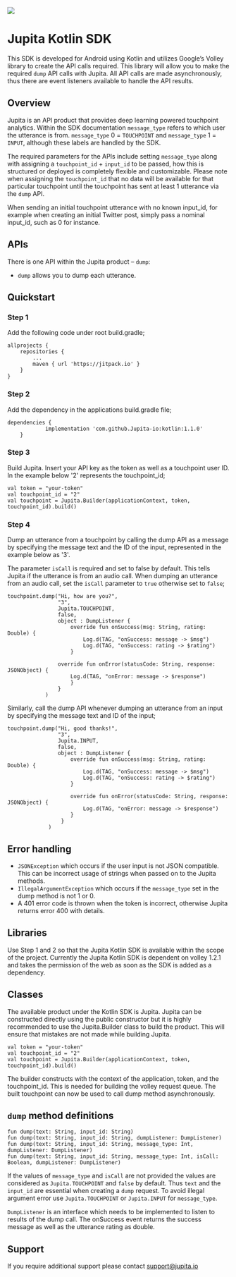 [![](https://jitpack.io/v/Jupita-io/kotlin.svg)](https://jitpack.io/#Jupita-io/kotlin)

# Jupita Kotlin SDK
This SDK is developed for Android using Kotlin and utilizes Google’s Volley library to create the API calls required. This library will allow you to make the required `dump` API calls with Jupita. All API calls are made asynchronously, thus there are event listeners available to handle the API results.


## Overview
Jupita is an API product that provides deep learning powered touchpoint analytics. Within the SDK documentation `message_type` refers to which user the utterance is from. `message_type` 0 = `TOUCHPOINT` and `message_type` 1 = `INPUT`, although these labels are handled by the SDK.

The required parameters for the APIs include setting `message_type` along with assigning a `touchpoint_id` + `input_id` to be passed, how this is structured or deployed is completely flexible and customizable. Please note when assigning the `touchpoint_id` that no data will be available for that particular touchpoint until the touchpoint has sent at least 1 utterance via the `dump` API. 

When sending an initial touchpoint utterance with no known input_id, for example when creating an initial Twitter post, simply pass a nominal input_id, such as 0 for instance.

## APIs
There is one API within the Jupita product – `dump`:

- `dump` allows you to dump each utterance.

## Quickstart
### Step 1
Add the following code under root build.gradle;

```
allprojects {
    repositories {
        ...
        maven { url 'https://jitpack.io' }
    }
}
```

### Step 2
Add the dependency in the applications build.gradle file;

```
dependencies {
	        implementation 'com.github.Jupita-io:kotlin:1.1.0'
	}
```

### Step 3
Build Jupita. Insert your API key as the token as well as a touchpoint user ID. In the example below '2' represents the touchpoint_id;

```
val token = "your-token"
val touchpoint_id = "2"
val touchpoint = Jupita.Builder(applicationContext, token, touchpoint_id).build()
```

### Step 4
Dump an utterance from a touchpoint by calling the dump API as a message by specifying the message text and the ID of the input, represented in the example below as '3'. 

The parameter `isCall` is required and set to false by default. This tells Jupita if the utterance is from an audio call. When dumping an utterance from an audio call, set the `isCall` parameter to `true` otherwise set to `false`;

```
touchpoint.dump("Hi, how are you?",
                "3",
                Jupita.TOUCHPOINT,
                false,
                object : DumpListener {
                    override fun onSuccess(msg: String, rating: Double) {
                        Log.d(TAG, "onSuccess: message -> $msg")
                        Log.d(TAG, "onSuccess: rating -> $rating")
                    }

                override fun onError(statusCode: String, response: JSONObject) {
                    Log.d(TAG, "onError: message -> $response")
                    }
                }
            )
```

Similarly, call the dump API whenever dumping an utterance from an input by specifying the message text and ID of the input;
```
touchpoint.dump("Hi, good thanks!",
                "3",
                Jupita.INPUT,
                false,
                object : DumpListener {
                    override fun onSuccess(msg: String, rating: Double) {
                        Log.d(TAG, "onSuccess: message -> $msg")
                        Log.d(TAG, "onSuccess: rating -> $rating")
                    }

                    override fun onError(statusCode: String, response: JSONObject) {
                        Log.d(TAG, "onError: message -> $response")
                    }
                 }
             )
```

## Error handling
- `JSONException` which occurs if the user input is not JSON compatible. This can be incorrect usage of strings when passed on to the Jupita methods.
- `IllegalArgumentException` which occurs if the `message_type` set in the dump method is not 1 or 0.
- A 401 error code is thrown when the token is incorrect, otherwise Jupita returns error 400 with details.


## Libraries
Use Step 1 and 2 so that the Jupita Kotlin SDK is available within the scope of the project. Currently the Jupita Kotlin SDK is dependent on volley 1.2.1 and takes the permission of the web as soon as the SDK is added as a dependency.


## Classes
The available product under the Kotlin SDK is Jupita. Jupita can be constructed directly using the public constructor but it is highly recommended to use the Jupita.Builder class to build the product. This will ensure that mistakes are not made while building Jupita.

```
val token = "your-token"
val touchpoint_id = "2"
val touchpoint = Jupita.Builder(applicationContext, token, touchpoint_id).build()
```

The builder constructs with the context of the application, token, and the touchpoint_id. This is needed for building the volley request queue. The built touchpoint can now be used to call dump method asynchronously.

## `dump` method definitions

```
fun dump(text: String, input_id: String)
fun dump(text: String, input_id: String, dumpListener: DumpListener)
fun dump(text: String, input_id: String, message_type: Int, dumpListener: DumpListener)
fun dump(text: String, input_id: String, message_type: Int, isCall: Boolean, dumpListener: DumpListener)
```

If the values of `message_type` and `isCall` are not provided the values are considered as `Jupita.TOUCHPOINT` and `false` by default. Thus `text` and the `input_id` are essential when creating a `dump` request. To avoid illegal argument error use `Jupita.TOUCHPOINT` or `Jupita.INPUT` for `message_type`.

`DumpListener` is an interface which needs to be implemented to listen to results of the dump call. The onSuccess event returns the success message as well as the utterance rating as double.

## Support
If you require additional support please contact support@jupita.io

